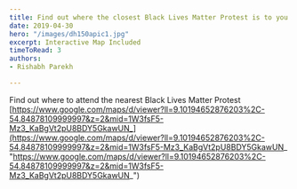 ```yaml
---
title: Find out where the closest Black Lives Matter Protest is to you
date: 2019-04-30
hero: "/images/dh150apic1.jpg"
excerpt: Interactive Map Included
timeToRead: 3
authors:
- Rishabh Parekh

---
```


Find out where to attend the nearest Black Lives Matter Protest [https://www.google.com/maps/d/viewer?ll=9.10194652876203%2C-54.84878109999997&z=2&mid=1W3fsF5-Mz3_KaBgVt2pU8BDY5GkawUN_](https://www.google.com/maps/d/viewer?ll=9.10194652876203%2C-54.84878109999997&z=2&mid=1W3fsF5-Mz3_KaBgVt2pU8BDY5GkawUN_ "https://www.google.com/maps/d/viewer?ll=9.10194652876203%2C-54.84878109999997&z=2&mid=1W3fsF5-Mz3_KaBgVt2pU8BDY5GkawUN_")